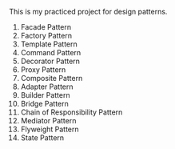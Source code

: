 This is my practiced project for design patterns.

1. Facade Pattern
2. Factory Pattern
3. Template Pattern
4. Command Pattern
5. Decorator Pattern
6. Proxy Pattern
7. Composite Pattern
8. Adapter Pattern
9. Builder Pattern
10. Bridge Pattern
11. Chain of Responsibility Pattern
12. Mediator Pattern
13. Flyweight Pattern
14. State Pattern
